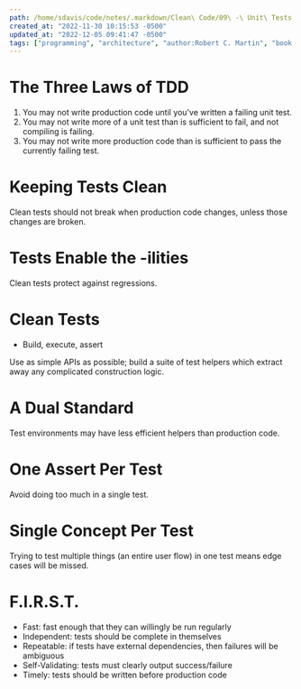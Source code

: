 ```yaml
---
path: /home/sdavis/code/notes/.markdown/Clean\ Code/09\ -\ Unit\ Tests.md
created_at: "2022-11-30 10:15:53 -0500"
updated_at: "2022-12-05 09:41:47 -0500"
tags: ["programming", "architecture", "author:Robert C. Martin", "book:Clean Code"]
---
```

# The Three Laws of TDD

1. You may not write production code until you've written a failing unit test.
2. You may not write more of a unit test than is sufficient to fail, and not compiling is failing.
3. You may not write more production code than is sufficient to pass the currently failing test.

 # Keeping Tests Clean

Clean tests should not break when production code changes, unless those changes are broken.

# Tests Enable the -ilities

Clean tests protect against regressions.

# Clean Tests

- Build, execute, assert

Use as simple APIs as possible; build a suite of test helpers which extract away any complicated construction logic.

# A Dual Standard

Test environments may have less efficient helpers than production code.

# One Assert Per Test

Avoid doing too much in a single test.

# Single Concept Per Test

Trying to test multiple things (an entire user flow) in one test means edge cases will be missed.

# F.I.R.S.T.

- Fast: fast enough that they can willingly be run regularly 
- Independent: tests should be complete in themselves
- Repeatable: if tests have external dependencies, then failures will be ambiguous
- Self-Validating: tests must clearly output success/failure
- Timely: tests should be written before production code



